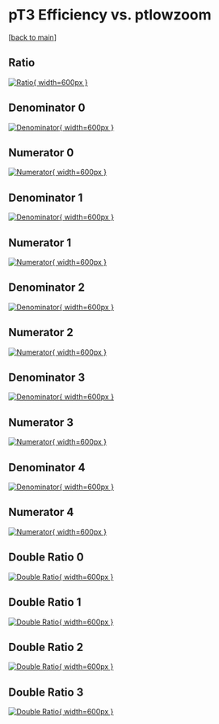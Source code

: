 # pT3 Efficiency vs. ptlowzoom

[[back to main](./)]



## Ratio

[![Ratio](../mtv/var/pT3_loweta_11_0_eff_ptlowzoom.png){ width=600px }](../mtv/var/pT3_loweta_11_0_eff_ptlowzoom.pdf)

## Denominator 0

[![Denominator](../mtv/den/pT3_loweta_11_0_eff_ptlowzoom_den0.png){ width=600px }](../mtv/den/pT3_loweta_11_0_eff_ptlowzoom_den0.pdf)

## Numerator 0

[![Numerator](../mtv/num/pT3_loweta_11_0_eff_ptlowzoom_num0.png){ width=600px }](../mtv/num/pT3_loweta_11_0_eff_ptlowzoom_num0.pdf)

## Denominator 1

[![Denominator](../mtv/den/pT3_loweta_11_0_eff_ptlowzoom_den1.png){ width=600px }](../mtv/den/pT3_loweta_11_0_eff_ptlowzoom_den1.pdf)

## Numerator 1

[![Numerator](../mtv/num/pT3_loweta_11_0_eff_ptlowzoom_num1.png){ width=600px }](../mtv/num/pT3_loweta_11_0_eff_ptlowzoom_num1.pdf)

## Denominator 2

[![Denominator](../mtv/den/pT3_loweta_11_0_eff_ptlowzoom_den2.png){ width=600px }](../mtv/den/pT3_loweta_11_0_eff_ptlowzoom_den2.pdf)

## Numerator 2

[![Numerator](../mtv/num/pT3_loweta_11_0_eff_ptlowzoom_num2.png){ width=600px }](../mtv/num/pT3_loweta_11_0_eff_ptlowzoom_num2.pdf)

## Denominator 3

[![Denominator](../mtv/den/pT3_loweta_11_0_eff_ptlowzoom_den3.png){ width=600px }](../mtv/den/pT3_loweta_11_0_eff_ptlowzoom_den3.pdf)

## Numerator 3

[![Numerator](../mtv/num/pT3_loweta_11_0_eff_ptlowzoom_num3.png){ width=600px }](../mtv/num/pT3_loweta_11_0_eff_ptlowzoom_num3.pdf)

## Denominator 4

[![Denominator](../mtv/den/pT3_loweta_11_0_eff_ptlowzoom_den4.png){ width=600px }](../mtv/den/pT3_loweta_11_0_eff_ptlowzoom_den4.pdf)

## Numerator 4

[![Numerator](../mtv/num/pT3_loweta_11_0_eff_ptlowzoom_num4.png){ width=600px }](../mtv/num/pT3_loweta_11_0_eff_ptlowzoom_num4.pdf)

## Double Ratio 0

[![Double Ratio](../mtv/ratio/pT3_loweta_11_0_eff_ptlowzoom_ratio0.png){ width=600px }](../mtv/ratio/pT3_loweta_11_0_eff_ptlowzoom_ratio0.pdf)

## Double Ratio 1

[![Double Ratio](../mtv/ratio/pT3_loweta_11_0_eff_ptlowzoom_ratio1.png){ width=600px }](../mtv/ratio/pT3_loweta_11_0_eff_ptlowzoom_ratio1.pdf)

## Double Ratio 2

[![Double Ratio](../mtv/ratio/pT3_loweta_11_0_eff_ptlowzoom_ratio2.png){ width=600px }](../mtv/ratio/pT3_loweta_11_0_eff_ptlowzoom_ratio2.pdf)

## Double Ratio 3

[![Double Ratio](../mtv/ratio/pT3_loweta_11_0_eff_ptlowzoom_ratio3.png){ width=600px }](../mtv/ratio/pT3_loweta_11_0_eff_ptlowzoom_ratio3.pdf)

